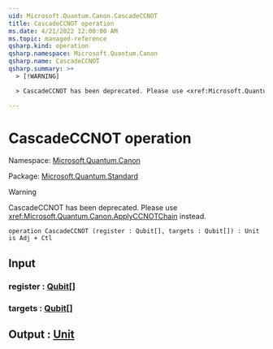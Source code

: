 ```yaml
---
uid: Microsoft.Quantum.Canon.CascadeCCNOT
title: CascadeCCNOT operation
ms.date: 4/21/2022 12:00:00 AM
ms.topic: managed-reference
qsharp.kind: operation
qsharp.namespace: Microsoft.Quantum.Canon
qsharp.name: CascadeCCNOT
qsharp.summary: >+
  > [!WARNING]

  > CascadeCCNOT has been deprecated. Please use <xref:Microsoft.Quantum.Canon.ApplyCCNOTChain> instead.

---
```


# CascadeCCNOT operation

Namespace: [Microsoft.Quantum.Canon](xref:Microsoft.Quantum.Canon)

Package: [Microsoft.Quantum.Standard](https://nuget.org/packages/Microsoft.Quantum.Standard)


> [!WARNING]
> CascadeCCNOT has been deprecated. Please use <xref:Microsoft.Quantum.Canon.ApplyCCNOTChain> instead.



```qsharp
operation CascadeCCNOT (register : Qubit[], targets : Qubit[]) : Unit is Adj + Ctl
```


## Input

### register : [Qubit](xref:microsoft.quantum.qsharp.valueliterals#qubit-literals)[]




### targets : [Qubit](xref:microsoft.quantum.qsharp.valueliterals#qubit-literals)[]





## Output : [Unit](xref:microsoft.quantum.qsharp.valueliterals#unit-literal)


